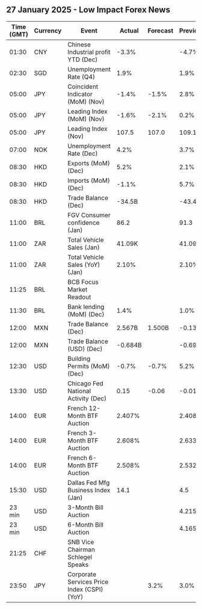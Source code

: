 ## 27 January 2025 - Low Impact Forex News

| Time (GMT) | Currency | Event | Actual | Forecast | Previous |
|------|----------|-------|--------|----------|----------|
| 01:30 | CNY | Chinese Industrial profit YTD (Dec) | -3.3% |  | -4.7% |
| 02:30 | SGD | Unemployment Rate (Q4) | 1.9% |  | 1.9% |
| 05:00 | JPY | Coincident Indicator (MoM) (Nov) | -1.4% | -1.5% | 2.8% |
| 05:00 | JPY | Leading Index (MoM) (Nov) | -1.6% | -2.1% | 0.2% |
| 05:00 | JPY | Leading Index (Nov) | 107.5 | 107.0 | 109.1 |
| 07:00 | NOK | Unemployment Rate (Dec) | 4.2% |  | 3.7% |
| 08:30 | HKD | Exports (MoM) (Dec) | 5.2% |  | 2.1% |
| 08:30 | HKD | Imports (MoM) (Dec) | -1.1% |  | 5.7% |
| 08:30 | HKD | Trade Balance (Dec) | -34.5B |  | -43.4B |
| 11:00 | BRL | FGV Consumer confidence (Jan) | 86.2 |  | 91.3 |
| 11:00 | ZAR | Total Vehicle Sales (Jan) | 41.09K |  | 41.09K |
| 11:00 | ZAR | Total Vehicle Sales (YoY) (Jan) | 2.10% |  | 2.10% |
| 11:25 | BRL | BCB Focus Market Readout |  |  |  |
| 11:30 | BRL | Bank lending (MoM) (Dec) | 1.4% |  | 1.0% |
| 12:00 | MXN | Trade Balance (Dec) | 2.567B | 1.500B | -0.133B |
| 12:00 | MXN | Trade Balance (USD) (Dec) | -0.684B |  | -0.690B |
| 12:30 | USD | Building Permits (MoM) (Dec) | -0.7% | -0.7% | 5.2% |
| 13:30 | USD | Chicago Fed National Activity (Dec) | 0.15 | -0.06 | -0.01 |
| 14:00 | EUR | French 12-Month BTF Auction | 2.407% |  | 2.408% |
| 14:00 | EUR | French 3-Month BTF Auction | 2.608% |  | 2.633% |
| 14:00 | EUR | French 6-Month BTF Auction | 2.508% |  | 2.532% |
| 15:30 | USD | Dallas Fed Mfg Business Index (Jan) | 14.1 |  | 4.5 |
| 23 min | USD | 3-Month Bill Auction |  |  | 4.215% |
| 23 min | USD | 6-Month Bill Auction |  |  | 4.165% |
| 21:25 | CHF | SNB Vice Chairman Schlegel Speaks |  |  |  |
| 23:50 | JPY | Corporate Services Price Index (CSPI) (YoY) |  | 3.2% | 3.0% |
